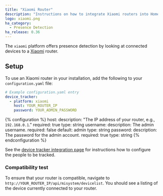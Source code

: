 ```yaml
---
title: "Xiaomi Router"
description: "Instructions on how to integrate Xiaomi routers into Home Assistant."
logo: xiaomi.png
ha_category:
  - Presence Detection
ha_release: 0.36
---
```


The `xiaomi` platform offers presence detection by looking at connected devices to a [Xiaomi](http://miwifi.com) router.

## Setup

To use an Xiaomi router in your installation, add the following to your `configuration.yaml` file:

```yaml
# Example configuration.yaml entry
device_tracker:
  - platform: xiaomi
    host: YOUR_ROUTER_IP
    password: YOUR_ADMIN_PASSWORD
```

{% configuration %}
host:
  description: "The IP address of your router, e.g., `192.168.0.1`."
  required: true
  type: string
username:
  description: The admin username.
  required: false
  default: admin
  type: string
password:
  description: The password for the admin account.
  required: true
  type: string
{% endconfiguration %}

See the [device tracker integration page](/components/device_tracker/) for instructions how to configure the people to be tracked.

### Compatibility test

To ensure that your router is compatible, navigate to `http://YOUR_ROUTER_IP/api/misystem/devicelist`.
You should see a listing of the device currently connected to your router.
